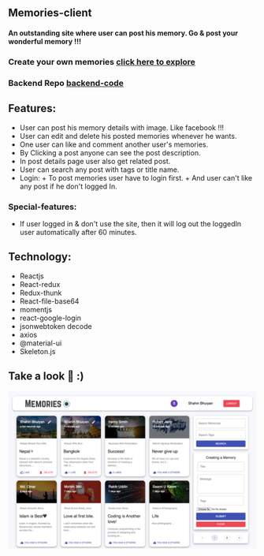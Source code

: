## Memories-client
#### An outstanding site where user can post his memory. Go & post your wonderful memory !!!

### Create your own memories [click here to explore](https://memories-sh.netlify.app/posts)

### Backend Repo [backend-code](https://github.com/ShahinurAlamBhuiyan/memories-server)

## Features: 
+ User can post his memory details with image. Like facebook !!!
+ User can edit and delete his posted memories whenever he wants.
+ One user can like and comment another user's memories.
+ By Clicking a post anyone can see the post description.
+ In post details page user also get related post.
+ User can search any post with tags or title name.
+ Login: 
      + To post memories user have to login first.
      + And user can't like any post if he don't logged In.

### Special-features:
+ If user logged in & don't use the site, then it will log out the loggedIn user automatically after 60 minutes.

## Technology:
+ Reactjs
+ React-redux
+ Redux-thunk
+ React-file-base64
+ momentjs
+ react-google-login
+ jsonwebtoken decode
+ axios
+ @material-ui
+ Skeleton.js

## Take a look 🥇 :)
![site_image](public/siteSS.png)
